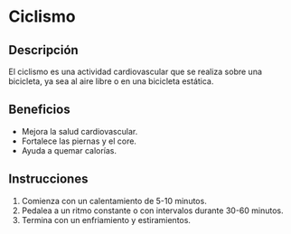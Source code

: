 # Ciclismo

## Descripción
El ciclismo es una actividad cardiovascular que se realiza sobre una bicicleta, ya sea al aire libre o en una bicicleta estática.

## Beneficios
- Mejora la salud cardiovascular.
- Fortalece las piernas y el core.
- Ayuda a quemar calorías.

## Instrucciones
1. Comienza con un calentamiento de 5-10 minutos.
2. Pedalea a un ritmo constante o con intervalos durante 30-60 minutos.
3. Termina con un enfriamiento y estiramientos.
